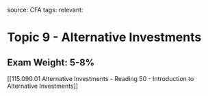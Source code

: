 source: CFA
tags: 
relevant: 

# Topic 9 - Alternative Investments

## Exam Weight: 5-8%

[[115.090.01 Alternative Investments - Reading 50 - Introduction to Alternative Investments]]